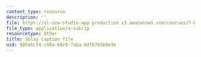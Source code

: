 ```yaml
---
content_type: resource
description: ''
file: https://ol-ocw-studio-app-production.s3.amazonaws.com/courses/7-014-introductory-biology-spring-2005/906a6cf4c60a60c07aba0dfb7b560e3e_rKquepVheyM.srt
file_type: application/x-subrip
resourcetype: Other
title: 3play caption file
uid: 906a6cf4-c60a-60c0-7aba-0dfb7b560e3e
---
```

